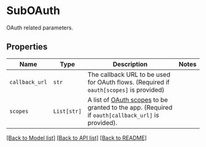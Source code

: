 # SubOAuth

OAuth related parameters.

## Properties
Name | Type | Description | Notes
------------ | ------------- | ------------- | -------------
| `callback_url` | ```str``` |  The callback URL to be used for OAuth flows. (Required if `oauth[scopes]` is provided)  |  |
| `scopes` | ```List[str]``` |  A list of [OAuth scopes](/api/reference/tag/OAuth) to be granted to the app. (Required if `oauth[callback_url]` is provided).  |  |

[[Back to Model list]](../README.md#documentation-for-models) [[Back to API list]](../README.md#documentation-for-api-endpoints) [[Back to README]](../README.md)

